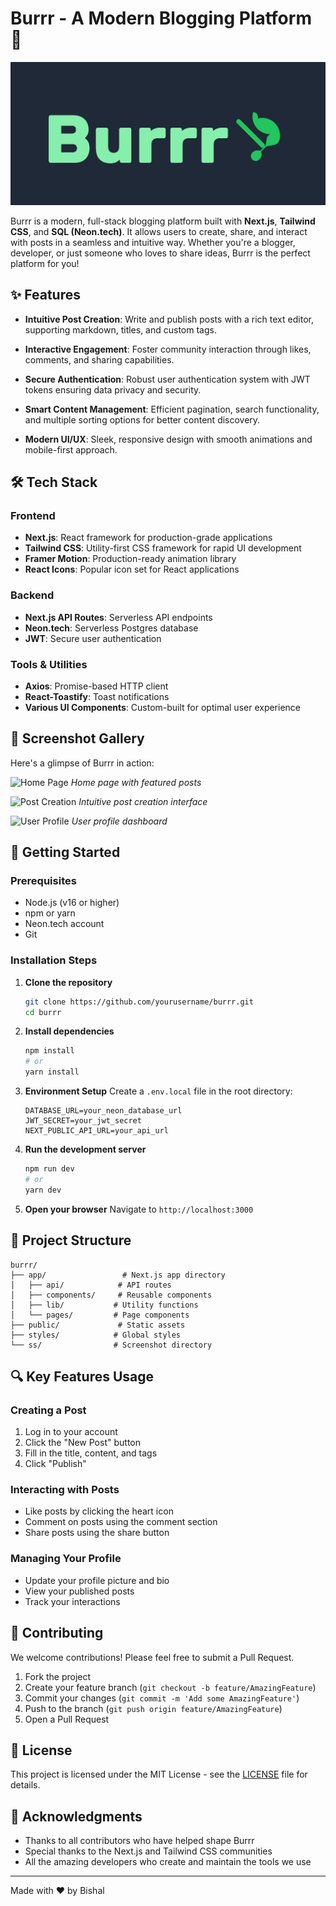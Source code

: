 # Burrr - A Modern Blogging Platform 🌟

![Burrr Banner](./ss/Banner.png)

Burrr is a modern, full-stack blogging platform built with **Next.js**, **Tailwind CSS**, and **SQL (Neon.tech)**. It allows users to create, share, and interact with posts in a seamless and intuitive way. Whether you're a blogger, developer, or just someone who loves to share ideas, Burrr is the perfect platform for you!

## ✨ Features

- **Intuitive Post Creation**: 
  Write and publish posts with a rich text editor, supporting markdown, titles, and custom tags.

- **Interactive Engagement**: 
  Foster community interaction through likes, comments, and sharing capabilities.

- **Secure Authentication**: 
  Robust user authentication system with JWT tokens ensuring data privacy and security.

- **Smart Content Management**: 
  Efficient pagination, search functionality, and multiple sorting options for better content discovery.

- **Modern UI/UX**: 
  Sleek, responsive design with smooth animations and mobile-first approach.

## 🛠️ Tech Stack

### Frontend
- **Next.js**: React framework for production-grade applications
- **Tailwind CSS**: Utility-first CSS framework for rapid UI development
- **Framer Motion**: Production-ready animation library
- **React Icons**: Popular icon set for React applications

### Backend
- **Next.js API Routes**: Serverless API endpoints
- **Neon.tech**: Serverless Postgres database
- **JWT**: Secure user authentication

### Tools & Utilities
- **Axios**: Promise-based HTTP client
- **React-Toastify**: Toast notifications
- **Various UI Components**: Custom-built for optimal user experience

## 📸 Screenshot Gallery

Here's a glimpse of Burrr in action:

![Home Page](./ss/HomePage.png)
*Home page with featured posts*

![Post Creation](./ss/CreatePost.png)
*Intuitive post creation interface*

![User Profile](./ss/Profile.png)
*User profile dashboard*

## 🚀 Getting Started

### Prerequisites

- Node.js (v16 or higher)
- npm or yarn
- Neon.tech account
- Git

### Installation Steps

1. **Clone the repository**
   ```bash
   git clone https://github.com/yourusername/burrr.git
   cd burrr
   ```

2. **Install dependencies**
   ```bash
   npm install
   # or
   yarn install
   ```

3. **Environment Setup**
   Create a `.env.local` file in the root directory:
   ```env
   DATABASE_URL=your_neon_database_url
   JWT_SECRET=your_jwt_secret
   NEXT_PUBLIC_API_URL=your_api_url
   ```

4. **Run the development server**
   ```bash
   npm run dev
   # or
   yarn dev
   ```

5. **Open your browser**
   Navigate to `http://localhost:3000`

## 📁 Project Structure

```
burrr/
├── app/                 # Next.js app directory
│   ├── api/            # API routes
│   ├── components/     # Reusable components
│   ├── lib/           # Utility functions
│   └── pages/         # Page components
├── public/             # Static assets
├── styles/            # Global styles
└── ss/                # Screenshot directory
```

## 🔍 Key Features Usage

### Creating a Post
1. Log in to your account
2. Click the "New Post" button
3. Fill in the title, content, and tags
4. Click "Publish"

### Interacting with Posts
- Like posts by clicking the heart icon
- Comment on posts using the comment section
- Share posts using the share button

### Managing Your Profile
- Update your profile picture and bio
- View your published posts
- Track your interactions

## 🤝 Contributing

We welcome contributions! Please feel free to submit a Pull Request.

1. Fork the project
2. Create your feature branch (`git checkout -b feature/AmazingFeature`)
3. Commit your changes (`git commit -m 'Add some AmazingFeature'`)
4. Push to the branch (`git push origin feature/AmazingFeature`)
5. Open a Pull Request

## 📄 License

This project is licensed under the MIT License - see the [LICENSE](LICENSE) file for details.

## 🙏 Acknowledgments

- Thanks to all contributors who have helped shape Burrr
- Special thanks to the Next.js and Tailwind CSS communities
- All the amazing developers who create and maintain the tools we use

---

Made with ❤️ by Bishal